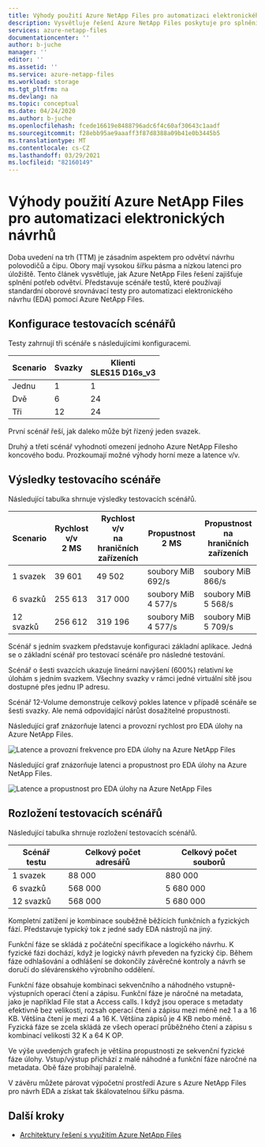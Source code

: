 ```yaml
---
title: Výhody použití Azure NetApp Files pro automatizaci elektronického návrhu | Microsoft Docs
description: Vysvětluje řešení Azure NetApp Files poskytuje pro splnění potřeb oboru pro návrh polovodičů a čipu. Prezentují scénáře testování, které používají standardní oborové srovnávací testy pro automatizaci elektronického návrhu (EDA) pomocí Azure NetApp Files.
services: azure-netapp-files
documentationcenter: ''
author: b-juche
manager: ''
editor: ''
ms.assetid: ''
ms.service: azure-netapp-files
ms.workload: storage
ms.tgt_pltfrm: na
ms.devlang: na
ms.topic: conceptual
ms.date: 04/24/2020
ms.author: b-juche
ms.openlocfilehash: fcede16619e8488796adc6f4c60af30643c1aadf
ms.sourcegitcommit: f28ebb95ae9aaaff3f87d8388a09b41e0b3445b5
ms.translationtype: MT
ms.contentlocale: cs-CZ
ms.lasthandoff: 03/29/2021
ms.locfileid: "82160149"
---
```

# <a name="benefits-of-using-azure-netapp-files-for-electronic-design-automation"></a>Výhody použití Azure NetApp Files pro automatizaci elektronických návrhů

Doba uvedení na trh (TTM) je zásadním aspektem pro odvětví návrhu polovodičů a čipu. Obory mají vysokou šířku pásma a nízkou latenci pro úložiště. Tento článek vysvětluje, jak Azure NetApp Files řešení zajišťuje splnění potřeb odvětví. Představuje scénáře testů, které používají standardní oborové srovnávací testy pro automatizaci elektronického návrhu (EDA) pomocí Azure NetApp Files. 

## <a name="test-scenario-configurations"></a>Konfigurace testovacích scénářů

Testy zahrnují tři scénáře s následujícími konfiguracemi. 

|    Scenario    |    Svazky    |    Klienti<br> SLES15 D16s_v3  |
|----------------|---------------|--------------------------------|
|    Jednu         |    1          |    1                           |
|    Dvě         |    6          |    24                          |
|    Tři       |    12         |    24                          |

První scénář řeší, jak daleko může být řízený jeden svazek.  

Druhý a třetí scénář vyhodnotí omezení jednoho Azure NetApp Filesho koncového bodu. Prozkoumají možné výhody horní meze a latence v/v.

## <a name="test-scenario-results"></a>Výsledky testovacího scénáře

Následující tabulka shrnuje výsledky testovacích scénářů.

|    Scenario       |    Rychlost v/v<br>  2 MS     |    Rychlost v/v<br>  na hraničních zařízeních     |    Propustnost<br>  2 MS     |    Propustnost<br>  na hraničních zařízeních     |
|-------------------|---------------------------|--------------------------------|-----------------------------|----------------------------------|
|    1 svazek       |    39 601                 |    49 502                      |    soubory MiB 692/s                 |    soubory MiB 866/s                      |
|    6 svazků      |    255 613                |    317 000                     |    soubory MiB 4 577/s               |    soubory MiB 5 568/s                    |
|    12 svazků     |    256 612                |    319 196                     |    soubory MiB 4 577/s               |    soubory MiB 5 709/s                    |

Scénář s jedním svazkem představuje konfiguraci základní aplikace. Jedná se o základní scénář pro testovací scénáře pro následné testování.  

Scénář o šesti svazcích ukazuje lineární navýšení (600%) relativní ke úlohám s jedním svazkem.  Všechny svazky v rámci jedné virtuální sítě jsou dostupné přes jednu IP adresu.  

Scénář 12-Volume demonstruje celkový pokles latence v případě scénáře se šesti svazky. Ale nemá odpovídající nárůst dosažitelné propustnosti.   

Následující graf znázorňuje latenci a provozní rychlost pro EDA úlohy na Azure NetApp Files.  

![Latence a provozní frekvence pro EDA úlohy na Azure NetApp Files](../media/azure-netapp-files/solutions-electronic-design-automation-workload-latency-operation-rate.png)   

Následující graf znázorňuje latenci a propustnost pro EDA úlohy na Azure NetApp Files.  

![Latence a propustnost pro EDA úlohy na Azure NetApp Files](../media/azure-netapp-files/solutions-electronic-design-automation-workload-latency-throughput.png) 

## <a name="layout-of-test-scenarios"></a>Rozložení testovacích scénářů 

Následující tabulka shrnuje rozložení testovacích scénářů.

|    Scénář testu     |    Celkový počet adresářů     |    Celkový počet souborů     |
|----------------------|------------------------------------|------------------------------|
|    1 svazek          |    88 000                          |    880 000                   |
|    6 svazků         |    568 000                         |    5 680 000                 |
|    12 svazků        |    568 000                         |    5 680 000                 |

Kompletní zatížení je kombinace souběžně běžících funkčních a fyzických fází. Představuje typický tok z jedné sady EDA nástrojů na jiný.   

Funkční fáze se skládá z počáteční specifikace a logického návrhu. K fyzické fázi dochází, když je logický návrh převeden na fyzický čip. Během fáze odhlašování a odhlášení se dokončily závěrečné kontroly a návrh se doručí do slévárenského výrobního oddělení.  

Funkční fáze obsahuje kombinaci sekvenčního a náhodného vstupně-výstupních operací čtení a zápisu. Funkční fáze je náročné na metadata, jako je například File stat a Access calls. I když jsou operace s metadaty efektivně bez velikosti, rozsah operací čtení a zápisu mezi méně než 1 a a 16 KB. Většina čtení je mezi 4 a 16 K.  Většina zápisů je 4 KB nebo méně. Fyzická fáze se zcela skládá ze všech operací průběžného čtení a zápisu s kombinací velikosti 32 K a 64 K OP.  

Ve výše uvedených grafech je většina propustnosti ze sekvenční fyzické fáze úlohy. Vstup/výstup přichází z malé náhodné a funkční fáze náročné na metadata. Obě fáze probíhají paralelně. 

V závěru můžete párovat výpočetní prostředí Azure s Azure NetApp Files pro návrh EDA a získat tak škálovatelnou šířku pásma. 

## <a name="next-steps"></a>Další kroky

- [Architektury řešení s využitím Azure NetApp Files](azure-netapp-files-solution-architectures.md)
